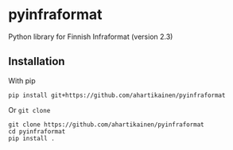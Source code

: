 # pyinfraformat
Python library for Finnish Infraformat (version 2.3)

## Installation

With pip

    pip install git+https://github.com/ahartikainen/pyinfraformat

Or `git clone`

    git clone https://github.com/ahartikainen/pyinfraformat
    cd pyinfraformat
    pip install .
